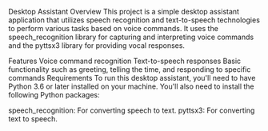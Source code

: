 Desktop Assistant
Overview
This project is a simple desktop assistant application that utilizes speech recognition and text-to-speech technologies to perform various tasks based on voice commands. It uses the speech_recognition library for capturing and interpreting voice commands and the pyttsx3 library for providing vocal responses.

Features
Voice command recognition
Text-to-speech responses
Basic functionality such as greeting, telling the time, and responding to specific commands
Requirements
To run this desktop assistant, you'll need to have Python 3.6 or later installed on your machine. You'll also need to install the following Python packages:

speech_recognition: For converting speech to text.
pyttsx3: For converting text to speech.
